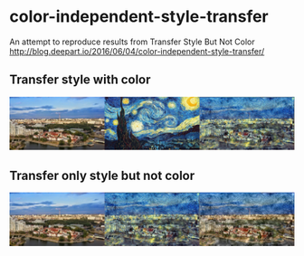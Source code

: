 # color-independent-style-transfer
An attempt to reproduce results from Transfer Style But Not Color http://blog.deepart.io/2016/06/04/color-independent-style-transfer/

Transfer style with color
-------------------------------
![neural-art](van.jpg?raw=true "neural-art")

Transfer only style but not color
----------------------------------
![results](results.jpg?raw=true "results")
